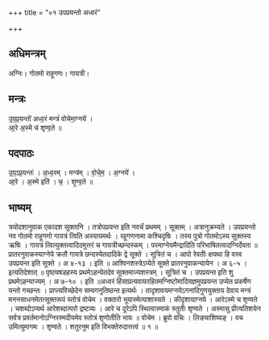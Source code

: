 +++
title = "०१ उपप्रयन्तो अध्वरं"

+++
## अधिमन्त्रम्
अग्निः। गोतमो राहूगणः। गायत्री।

## मन्त्रः
उ॒प॒प्र॒यन्तो॑ अध्व॒रं मन्त्रं॑ वोचेमा॒ग्नये॑ ।  
आ॒रे अ॒स्मे च॑ शृण्व॒ते ॥

## पदपाठः
उ॒प॒ऽप्र॒यन्तः॑ । अ॒ध्व॒रम् । मन्त्र॑म् । वो॒चे॒म॒ । अ॒ग्नये॑ ।  
आ॒रे । अ॒स्मे इति॑ । च॒ । शृ॒ण्व॒ते ॥

## भाष्यम्
त्रयोदशानुवाक एकादश सूक्तानि । तत्रोपप्रयन्त इति नवर्चं प्रथमम् । सूक्तम् । अत्रानुक्रम्यते । उपप्रयन्तो नव गोतमो राहूगणो गायत्रं त्विति अस्यायमर्थः । रहूगणनामा कश्चिदृषिः । तस्य पुत्रो गोतमोऽस्य सूक्तस्य ऋषिः । गायत्रं त्वित्युक्तत्वादिदमुत्तरं च गायत्रीच्छन्दस्कम् । परमाग्नेयमैन्द्रादिति परिभाषितत्वादग्निर्देवता ॥ प्रातरनुवाकस्याग्नेये क्रतौ गायत्रे छन्दस्येतदादिके द्वे सूक्ते । सूत्रितं च । आपो रेवतीः क्षयथा हि वस्व उपप्रयन्त इति सूक्ते । अ ४-१३ । इति ॥ आश्विनशस्त्रेऽप्येते सूक्ते प्रातरनुवाकन्यायेन । अ ६-५ । इत्यतिदेशात् ॥ पृष्ठ्यषडहस्य प्रथमेऽहन्येतदेव सूक्तमाज्यशस्त्रम् । सूत्रितं च । उपप्रयन्त इति शु प्रथमेऽहन्याज्यम् । अ ७-१० । इति ॥अध्वरं हिंसाप्रत्यवायरहितमग्निष्टोमादियज्ञमुपप्रयन्त उप्येत प्रकर्षेण यन्तो गच्छन्तः । प्राप्त्यविच्छेदेन सम्यगनुतिष्ठन्त इत्यर्थः । तादृशावयमग्नयेऽगनादिगुणयुक्ताय देवाय मन्त्रं मननसाधनमेतत्सूक्तरूपं स्तोत्रं वोचेम । वक्तारो भूयास्मेत्याशास्यते । कीदृशायाग्नये । आरेऽस्मे च शृण्वते । चशब्दोऽप्यर्थ आरेशब्दात्परो द्रष्टव्यः । आरे च दूरेऽपि स्थित्वास्माकं स्तुतीः शृण्वते । अस्मासु प्रीत्यतिशयेन सर्वत्र प्रवर्तमानोऽग्निरस्मदीयमेव स्तोत्रं शृणोतीति भावः ॥ वोचेम । ब्रुवो वचिः । लिङ्याशिष्यङ् । वच उमित्युमागमः । शृण्वते । शतुरनुम इति विभक्तेरुदात्तत्वं ॥ १ ॥